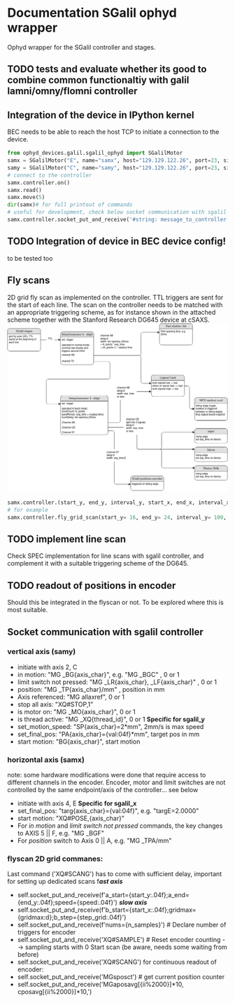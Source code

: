 # Documentation SGalil ophyd wrapper 
Ophyd wrapper for the SGalil controller and stages.
## TODO tests and evaluate whether its good to combine common functionaltiy with galil lamni/omny/flomni controller
## Integration of the device in IPython kernel
BEC needs to be able to reach the host TCP to initiate a connection to the device.
```Python
from ophyd_devices.galil.sgalil_ophyd import SGalilMotor
samx = SGalilMotor("E", name="samx", host="129.129.122.26", port=23, sign=-1)
samy = SGalilMotor("C", name="samy", host="129.129.122.26", port=23, sign=-1)
# connect to the controller
samx.controller.on()
samx.read()
samx.move(5)
dir(samx)# for full printout of commands
# useful for development, check below socket communication with sgalil controller
samx.controller.socket_put_and_receive('#string: message_to_controller')
```
## TODO Integration of device in BEC device config!
to be tested too

## Fly scans
2D grid fly scan as implemented on the controller. 
TTL triggers are sent for the start of each line. 
The scan on the controller needs to be matched with an appropriate triggering scheme, as for instance shown in the attached scheme together with the Stanford Research DG645 device at cSAXS.
![image info](./csaxs_sgalil_triggering.png)
```Python
samx.controller.(start_y, end_y, interval_y, start_x, end_x, interval_x, exp_time, readtime)
# for example 
samx.controller.fly_grid_scan(start_y= 16, end_y= 24, interval_y= 100, start_x= 18, end_x= 17.6, interval_x= 2, exp_time= 0.08, readtime= 0.005)
```

## TODO implement line scan
Check SPEC implementation for line scans with sgalil controller, and complement it with a suitable triggering scheme of the DG645.

## TODO readout of positions in encoder
Should this be integrated in the flyscan or not. 
To be explored where this is most suitable. 

## Socket communication with sgalil controller
### vertical axis (samy)
- initiate with axis 2, C
- in motion: "MG _BG{axis_char}", e.g. "MG _BGC" , 0 or 1
- limit switch not pressed: "MG _LR{axis_char}, _LF{axis_char}" , 0 or 1
- position: "MG _TP{axis_char}/mm" , position in mm
- Axis referenced: "MG allaxref", 0 or 1
- stop all axis: "XQ#STOP,1"
- is motor on: "MG _MO{axis_char}", 0 or 1
- is thread active: "MG _XQ{thread_id}", 0 or 1
**Specific for sgalil_y**
- set_motion_speed: "SP{axis_char}=2*mm", 2mm/s is max speed
- set_final_pos: "PA{axis_char}={val:04f}*mm", target pos in mm
- start motion: "BG{axis_char}", start motion
### horizontal axis (samx) 
note: some hardware modifications were done that require access to different channels in the encoder. Encoder, motor and limit switches are not controlled by the same endpoint/axis of the controller... see below
- initiate with axis 4, E
**Specific for sgalil_x**
- set_final_pos: "targ{axis_char}={val:04f}", e.g. "targE=2.0000"
- start motion: "XQ#POSE,{axis_char}"
- For *in motion* and *limit switch not pressed* commands, 
the key changes to AXIS 5 || F, e.g. "MG _BGF"
- For *position* switch to Axis 0 || A, e.g. "MG _TPA/mm"

### flyscan 2D grid commanes:
Last command  ('XQ#SCANG') has to come with sufficient delay, important for setting up dedicated scans 
f***ast axis***
- self.socket_put_and_receive(f'a_start={start_y:.04f};a_end={end_y:.04f};speed={speed:.04f}')
***slow axis***
- self.socket_put_and_receive(f'b_start={start_x:.04f};gridmax={gridmax:d};b_step={step_grid:.04f}')
- self.socket_put_and_receive(f'nums={n_samples}') # Declare number of triggers for encoder
- self.socket_put_and_receive('XQ#SAMPLE') # Reset encoder counting --> sampling starts with 0
Start scan (be aware, needs some waiting from before)
- self.socket_put_and_receive('XQ#SCANG')
for continuous readout of encoder:
- self.socket_put_and_receive('MGsposct') # get current position counter
- self.socket_put_and_receive('MGaposavg[{ii%2000}]*10, cposavg[{ii%2000}]*10,')

